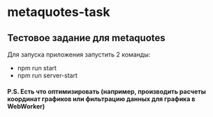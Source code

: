 # metaquotes-task
## Тестовое задание для metaquotes ##

Для запуска приложения запустить 2 команды: 

- npm run start
- npm run server-start

#### P.S. Есть что оптимизировать (например, производить расчеты координат графиков или фильтрацию данных для графика в WebWorker) ####
